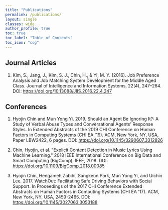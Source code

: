 ```yaml
---
title: "Publications"
permalink: /publications/
layout: single
classes: wide
author_profile: true
toc: true
toc_label: "Table of Contents"
toc_icon: "cog"
---
```


## Journal Articles
1. Kim, S., Jang, J., Kim, S. J., Chin, H., & Yi, M. Y. (2016). Job Preference Analysis and Job Matching System Development for the Middle Aged Class. Journal of Intelligence and Information Systems, 22(4), 247–264. 
DOI: https://doi.org/10.13088/JIIS.2016.22.4.247


## Conferences
1. Hyojin Chin and Mun Yong Yi. 2019. Should an Agent Be Ignoring It?: A Study of Verbal Abuse Types and Conversational Agents' Response Styles. In Extended Abstracts of the 2019 CHI Conference on Human Factors in Computing Systems (CHI EA '19). ACM, New York, NY, USA, Paper LBW2422, 6 pages. 
DOI: https://doi.org/10.1145/3290607.3312826

2. Chin, Hyojin, et al. "Explicit Content Detection in Music Lyrics Using Machine Learning." 2018 IEEE International Conference on Big Data and Smart Computing (BigComp). IEEE, 2018.
DOI: https://doi.org/10.1109/BigComp.2018.00085

3. Hyojin Chin, Hengameh Zabihi, Sangkeun Park, Mun Yong Yi, and Uichin Lee. 2017. WatchOut: Facilitating Safe Driving Behaviors with Social Support. In Proceedings of the 2017 CHI Conference Extended Abstracts on Human Factors in Computing Systems (CHI EA '17). ACM, New York, NY, USA, 2459-2465. 
DOI: https://doi.org/10.1145/3027063.3053188

